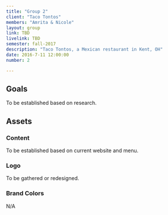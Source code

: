 ```yaml
---
title: "Group 2"
client: "Taco Tontos"
members: "Amrita & Nicole"
layout: group
link: TBD
livelink: TBD
semester: fall-2017
description: "Taco Tontos, a Mexican restaurant in Kent, OH"
date: 2016-7-11 12:00:00
number: 2

---
```


## Goals

To be established based on research.

<!--http://evesbridalwear.co.za/product/prina/-->

## Assets

### Content

To be established based on current website and menu.

### Logo

To be gathered or redesigned.

### Brand Colors

N/A
